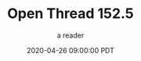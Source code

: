 ---
layout: podcast
title: "Open Thread 152.5"
author: a reader
description: https://slatestarcodex.com/2020/04/26/open-thread-152-5/
date: 2020-04-26 09:00:00 PDT
length: 59614
duration: 15
guid: open-thread-152-5
---